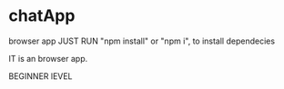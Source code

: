 # chatApp
browser app
JUST RUN "npm install" or "npm i", to install dependecies

IT is an browser app.

BEGINNER lEVEL
